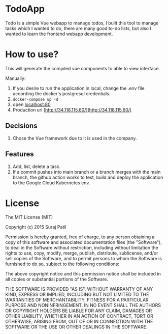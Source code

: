 # TodoApp

Todo is a simple Vue webapp to manage todos, I built this tool to manage tasks which I wanted to do, there are many good to-do lists, but also I wanted to learn the frontend webapp development.

How to use?
==================
This will generate the compiled vue components to able to view interface.

Manually:

1. If you desire to run the application in local, change the .env file according the docker's postgresql credentials.
2. `docker-compose up -d`
3. open [localhost:80](http://localhost:80)
4. Production url [http://34.118.115.60/](http://34.118.115.60/)

## Decisions

1. Chose the Vue framework due to it is used in the company.

## Features

1. Add, list, delete a task.
3. If a commit pushes into main branch or a branch merges with the main branch, the github action works to test, build and deploy the application to the Google Cloud Kubernetes env.

# License

The MIT License (MIT)

Copyright (c) 2015 Suraj Patil

Permission is hereby granted, free of charge, to any person obtaining a copy
of this software and associated documentation files (the "Software"), to deal
in the Software without restriction, including without limitation the rights
to use, copy, modify, merge, publish, distribute, sublicense, and/or sell
copies of the Software, and to permit persons to whom the Software is
furnished to do so, subject to the following conditions:

The above copyright notice and this permission notice shall be included in all
copies or substantial portions of the Software.

THE SOFTWARE IS PROVIDED "AS IS", WITHOUT WARRANTY OF ANY KIND, EXPRESS OR
IMPLIED, INCLUDING BUT NOT LIMITED TO THE WARRANTIES OF MERCHANTABILITY,
FITNESS FOR A PARTICULAR PURPOSE AND NONINFRINGEMENT. IN NO EVENT SHALL THE
AUTHORS OR COPYRIGHT HOLDERS BE LIABLE FOR ANY CLAIM, DAMAGES OR OTHER
LIABILITY, WHETHER IN AN ACTION OF CONTRACT, TORT OR OTHERWISE, ARISING FROM,
OUT OF OR IN CONNECTION WITH THE SOFTWARE OR THE USE OR OTHER DEALINGS IN THE
SOFTWARE.